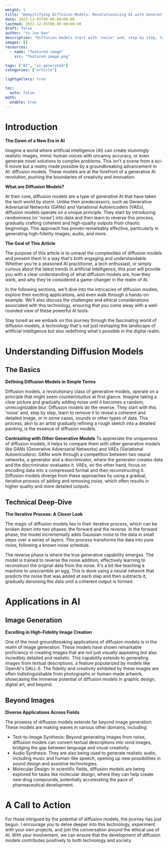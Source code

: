 ```yaml
---
weight: 1
title: "Demystifying Diffusion Models: Revolutionizing AI with Generative Power"
date: 2023-12-05T00:00:00+08:00
lastmod: 2022-12-05T00:00:00+08:00
draft: false
author: "Yu Jun Hao"
description: "Diffusion models start with 'noise' and, step by step, learn to remove it to reveal a coherent and detailed image, or in some cases, sounds or other types of data. This process, akin to an artist gradually refining a rough sketch into a detailed painting, is the essence of diffusion models."
images: []
resources:
  - name: "featured-image"
    src: "featured-image.png"

tags: ["AI", "ai-generated"]
categories: ["article"]

lightgallery: true

toc:
  auto: false
math:
  enable: true
---
```


<!--more-->

# Introduction

**The Dawn of a New Era in AI**

Imagine a world where artificial intelligence (AI) can create stunningly realistic images, mimic human voices with uncanny accuracy, or even generate novel solutions to complex problems. This isn't a scene from a sci-fi movie but a reality made possible by a groundbreaking advancement in AI: diffusion models. These models are at the forefront of a generative AI revolution, pushing the boundaries of creativity and innovation.

**What are Diffusion Models?**

At their core, diffusion models are a type of generative AI that have taken the tech world by storm. Unlike their predecessors, such as Generative Adversarial Networks (GANs) and Variational Autoencoders (VAEs), diffusion models operate on a unique principle. They start by introducing randomness (or 'noise') into data and then learn to reverse this process, gradually crafting coherent and high-quality outputs from chaotic beginnings. This approach has proven remarkably effective, particularly in generating high-fidelity images, audio, and more.

**The Goal of This Article**

The purpose of this article is to unravel the complexities of diffusion models and present them in a way that's both engaging and understandable. Whether you're a seasoned AI practitioner, a tech enthusiast, or simply curious about the latest trends in artificial intelligence, this post will provide you with a clear understanding of what diffusion models are, how they work, and why they're considered a game-changer in the realm of AI.

In the following sections, we'll dive into the intricacies of diffusion models, explore their exciting applications, and even walk through a hands-on example. We'll also discuss the challenges and ethical considerations associated with this technology, ensuring that you come away with a well-rounded view of these powerful AI tools.

Stay tuned as we embark on this journey through the fascinating world of diffusion models, a technology that's not just reshaping the landscape of artificial intelligence but also redefining what's possible in the digital realm.

# Understanding Diffusion Models

## The Basics

**Defining Diffusion Models in Simple Terms**

Diffusion models, a revolutionary class of generative models, operate on a principle that might seem counterintuitive at first glance. Imagine taking a clear picture and gradually adding noise until it becomes a random, unrecognizable blur. Diffusion models do the reverse. They start with this 'noise' and, step by step, learn to remove it to reveal a coherent and detailed image, or in some cases, sounds or other types of data. This process, akin to an artist gradually refining a rough sketch into a detailed painting, is the essence of diffusion models.

**Contrasting with Other Generative Models**
To appreciate the uniqueness of diffusion models, it helps to compare them with other generative models like GANs (Generative Adversarial Networks) and VAEs (Variational Autoencoders). GANs work through a competition between two neural networks, a generator and a discriminator, where the generator creates data and the discriminator evaluates it. VAEs, on the other hand, focus on encoding data into a compressed format and then reconstructing it. Diffusion models diverge from these approaches by using a gradual, iterative process of adding and removing noise, which often results in higher quality and more detailed outputs.

## Technical Deep-Dive

**The Iterative Process: A Closer Look**

The magic of diffusion models lies in their iterative process, which can be broken down into two phases: the forward and the reverse. In the forward phase, the model incrementally adds Gaussian noise to the data in small steps over a series of layers. This process transforms the data into pure noise, following a known noise schedule.

The reverse phase is where the true generative capability emerges. The model is trained to reverse the noise addition, effectively learning to reconstruct the original data from the noise. It's a bit like teaching a machine to unscramble an egg. This is done using a neural network that predicts the noise that was added at each step and then subtracts it, gradually denoising the data until a coherent output is formed.

# Applications in AI

## Image Generation

**Excelling in High-Fidelity Image Creation**

One of the most groundbreaking applications of diffusion models is in the realm of image generation. These models have shown remarkable proficiency in creating images that are not just visually appealing but also incredibly detailed and realistic. This capability extends to generating images from textual descriptions, a feature popularized by models like OpenAI's DALL-E. The fidelity and creativity exhibited by these images are often indistinguishable from photographs or human-made artwork, showcasing the immense potential of diffusion models in graphic design, digital art, and beyond.

## Beyond Images

**Diverse Applications Across Fields**

The prowess of diffusion models extends far beyond image generation. These models are making waves in various other domains, including:

- Text-to-Image Synthesis: Beyond generating images from noise, diffusion models can convert textual descriptions into vivid images, bridging the gap between language and visual creativity.
- Audio Synthesis: They are also being used to generate realistic audio, including music and human-like speech, opening up new possibilities in sound design and assistive technologies.
- Molecular Design: In scientific fields, diffusion models are being explored for tasks like molecular design, where they can help create new drug compounds, potentially accelerating the pace of pharmaceutical development.

# A Call to Action

For those intrigued by the potential of diffusion models, the journey has just begun. I encourage you to delve deeper into this technology, experiment with your own projects, and join the conversation around the ethical use of AI. With your involvement, we can ensure that the development of diffusion models contributes positively to both technology and society.

